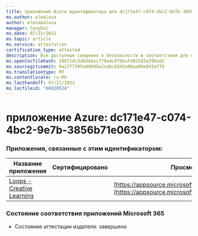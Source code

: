 ```yaml
---
title: приложение Azure идентификатора для dc171e47-c074-4bc2-9e7b-3856b71e0630
ms.author: elmalova
author: elenamalova
manager: tonybal
ms.date: 07/21/2022
ms.topic: article
ms.service: attestation
certification_type: attested
description: Все доступные сведения о безопасности и соответствии для dc171e47-c074-4bc2-9e7b-3856b71e0630.
ms.openlocfilehash: 29071dc3d8d4dac779a4c8796afd035d3a39bad2
ms.sourcegitcommit: 0a27f7395a0969da2cebc8345a88aa69e841eff6
ms.translationtype: MT
ms.contentlocale: ru-RU
ms.lasthandoff: 07/21/2022
ms.locfileid: "66928524"
---
```

# <a name="azure-app-id-dc171e47-c074-4bc2-9e7b-3856b71e0630"></a>приложение Azure: dc171e47-c074-4bc2-9e7b-3856b71e0630


### <a name="apps-associated-with-this-id"></a>Приложения, связанные с этим идентификатором:
| **Название приложения** | **Сертифицировано** | **Просмотр в AppSource** |
|--------------|---------------|-----------------------|
| [Loops - Creative Learning](../forward/WA200003074.md) |  | [https://appsource.microsoft.com/product/office/WA200003074](https://appsource.microsoft.com/product/office/WA200003074) |

### <a name="microsoft-365-app-compliance-status"></a>Состояние соответствия приложений Microsoft 365
- Состояние аттестации издателя: завершено

